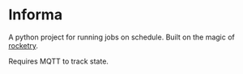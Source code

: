 Informa
==========

A python project for running jobs on schedule. Built on the magic of
[rocketry](https://github.com/Miksus/rocketry).

Requires MQTT to track state.
